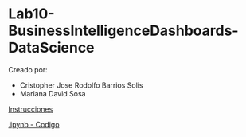 # Lab10-BusinessIntelligenceDashboards-DataScience

Creado por:

- Cristopher Jose Rodolfo Barrios Solis
- Mariana David Sosa


[Instrucciones](./instrucciones/Laboratorio10.pdf)

[.ipynb - Codigo](./BusinessIntelligenceDashboards.ipynb)